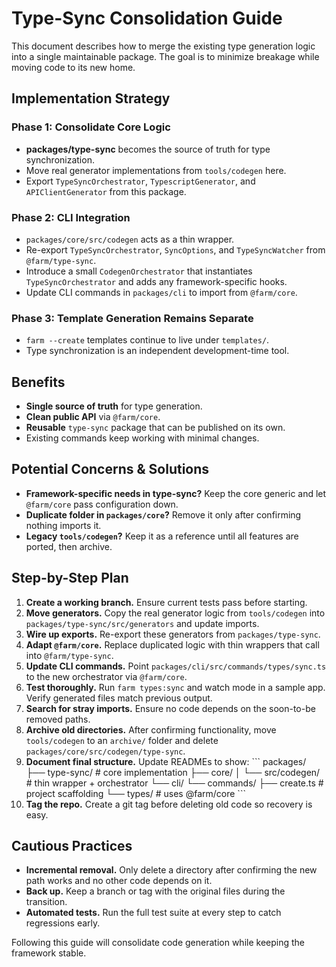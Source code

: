 # Type-Sync Consolidation Guide

This document describes how to merge the existing type generation logic into a single maintainable package. The goal is to minimize breakage while moving code to its new home.

## Implementation Strategy

### Phase 1: Consolidate Core Logic
- **packages/type-sync** becomes the source of truth for type synchronization.
- Move real generator implementations from `tools/codegen` here.
- Export `TypeSyncOrchestrator`, `TypescriptGenerator`, and `APIClientGenerator` from this package.

### Phase 2: CLI Integration
- `packages/core/src/codegen` acts as a thin wrapper.
- Re-export `TypeSyncOrchestrator`, `SyncOptions`, and `TypeSyncWatcher` from `@farm/type-sync`.
- Introduce a small `CodegenOrchestrator` that instantiates `TypeSyncOrchestrator` and adds any framework-specific hooks.
- Update CLI commands in `packages/cli` to import from `@farm/core`.

### Phase 3: Template Generation Remains Separate
- `farm --create` templates continue to live under `templates/`.
- Type synchronization is an independent development-time tool.

## Benefits
- **Single source of truth** for type generation.
- **Clean public API** via `@farm/core`.
- **Reusable** `type-sync` package that can be published on its own.
- Existing commands keep working with minimal changes.

## Potential Concerns & Solutions
- **Framework-specific needs in type-sync?** Keep the core generic and let `@farm/core` pass configuration down.
- **Duplicate folder in `packages/core`?** Remove it only after confirming nothing imports it.
- **Legacy `tools/codegen`?** Keep it as a reference until all features are ported, then archive.

## Step-by-Step Plan

1. **Create a working branch.** Ensure current tests pass before starting.
2. **Move generators.** Copy the real generator logic from `tools/codegen` into `packages/type-sync/src/generators` and update imports.
3. **Wire up exports.** Re-export these generators from `packages/type-sync`.
4. **Adapt `@farm/core`.** Replace duplicated logic with thin wrappers that call into `@farm/type-sync`.
5. **Update CLI commands.** Point `packages/cli/src/commands/types/sync.ts` to the new orchestrator via `@farm/core`.
6. **Test thoroughly.** Run `farm types:sync` and watch mode in a sample app. Verify generated files match previous output.
7. **Search for stray imports.** Ensure no code depends on the soon-to-be removed paths.
8. **Archive old directories.** After confirming functionality, move `tools/codegen` to an `archive/` folder and delete `packages/core/src/codegen/type-sync`.
9. **Document final structure.** Update READMEs to show:
   \`\`\`
packages/
├── type-sync/      # core implementation
├── core/
│   └── src/codegen/  # thin wrapper + orchestrator
└── cli/
    └── commands/
        ├── create.ts  # project scaffolding
        └── types/     # uses @farm/core
   \`\`\`
10. **Tag the repo.** Create a git tag before deleting old code so recovery is easy.

## Cautious Practices
- **Incremental removal.** Only delete a directory after confirming the new path works and no other code depends on it.
- **Back up.** Keep a branch or tag with the original files during the transition.
- **Automated tests.** Run the full test suite at every step to catch regressions early.

Following this guide will consolidate code generation while keeping the framework stable.
